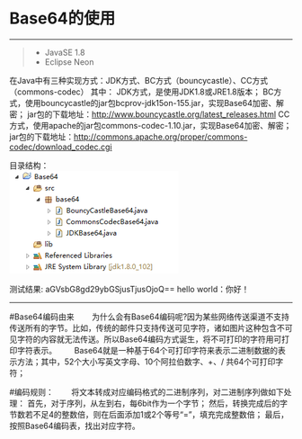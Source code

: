 ﻿# Base64的使用

------

> * JavaSE 1.8
> * Eclipse Neon

在Java中有三种实现方式：JDK方式、BC方式（bouncycastle）、CC方式（commons-codec）
其中：
JDK方式，是使用JDK1.8或JRE1.8版本；
BC方式，使用bouncycastle的jar包bcprov-jdk15on-155.jar，实现Base64加密、解密；
jar包的下载地址：http://www.bouncycastle.org/latest_releases.html 
CC方式，使用apache的jar包commons-codec-1.10.jar，实现Base64加密、解密；jar包的下载地址：http://commons.apache.org/proper/commons-codec/download_codec.cgi

目录结构：<br>
![](https://github.com/wyue2015/Base64/blob/master/1.png)

测试结果:
aGVsbG8gd29ybGSjusTjusOjoQ==
hello world：你好！

---------
#Base64编码由来
   &nbsp; &nbsp; &nbsp; &nbsp;为什么会有Base64编码呢?因为某些网络传送渠道不支持传送所有的字节。比如，传统的邮件只支持传送可见字符，诸如图片这种包含不可见字符的内容就无法传送。所以Base64编码方式诞生，将不可打印的字符用可打印字符表示。
 &nbsp; &nbsp; &nbsp; &nbsp;Base64就是一种基于64个可打印字符来表示二进制数据的表示方法；其中，52个大小写英文字母、10个阿拉伯数字、+、/  共64个可打印字符；
 
#编码规则：
&nbsp; &nbsp; &nbsp; &nbsp;将文本转成对应编码格式的二进制序列，对二进制序列做如下处理：
首先，对于序列，从左到右，每6bit作为一个字节；
然后，转换完成后的字节数若不足4的整数倍，则在后面添加1或2个等号“=”，填充完成整数倍；
最后，按照Base64编码表，找出对应字符。